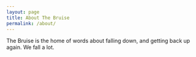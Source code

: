 ```yaml
---
layout: page
title: About The Bruise
permalink: /about/
---
```


The Bruise is the home of words about falling down, and getting back up again. We fall a lot.
